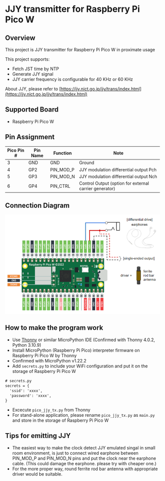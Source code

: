 # JJY transmitter for Raspberry Pi Pico W

## Overview
This project is JJY transmitter for Raspberry Pi Pico W in proximate usage

This project supports:
* Fetch JST time by NTP
* Generate JJY signal
* JJY carrier frequency is configurable for 40 KHz or 60 KHz

About JJY, please refer to [https://jjy.nict.go.jp/jjy/trans/index.html](https://jjy.nict.go.jp/jjy/trans/index.html)

## Supported Board
* Raspberry Pi Pico W

## Pin Assignment

| Pico Pin # | Pin Name | Function | Note |
----|----|----|----
|  3 | GND | GND | Ground |
|  4 | GP2 | PIN_MOD_P | JJY modulation differential output Pch |
|  5 | GP3 | PIN_MOD_N | JJY modulation differential output Nch |
|  6 | GP4 | PIN_CTRL | Control Output (option for external carrier generator) |

## Connection Diagram
![Connection Diagram](doc/pico_jjy_tx_connection.png)

## How to make the program work
* Use [Thonny](https://thonny.org/) or similar MicroPython IDE (Confirmed with Thonny 4.0.2, Python 3.10.9)
* Install MicroPython (Raspberry Pi Pico) interpreter firmware on Raspberry Pi Pico W by Thonny
* Confirmed with MicroPython v1.22.2
* Add `secrets.py` to include your WiFi configuration and put it on the storage of Raspberry Pi Pico W
```
# secrets.py
secrets = {
  'ssid': 'xxxx',
  'password': 'xxxx',
}
```
* Excecute `pico_jjy_tx.py` from Thonny
* For stand-alone application, please rename `pico_jjy_tx.py` as `main.py` and store in the storage of Raspberry Pi Pico W

## Tips for emitting JJY
* The easiest way to make the clock detect JJY emulated singal in small room environment, is just to connect wired earphone between PIN_MOD_P and PIN_MOD_N pins and put the clock near the earphone cable. (This could damage the earphone. please try with cheaper one.)
* For the more proper way, round ferrite rod bar antenna with appropriate driver would be suitable.
